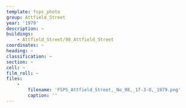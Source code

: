 ```yaml
---
template: fsps_photo
group: Attfield_Street
year: '1979'
description: ~
buildings:
    - Attfield_Street/98_Attfield_Street
coordinates: ~
heading: ~
classification: ~
section: ~
cell: ~
film_roll: ~
files:
    -
        filename: 'FSPS_Attfield_Street,_No_98,_17-3-O,_1979.png'
        caption: ''
---
```

